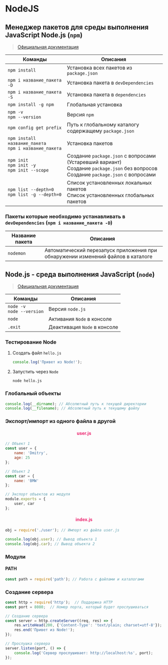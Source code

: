 # NodeJS

## Менеджер пакетов для среды выполнения JavaScript Node.js (`npm`)

> [Официальная документация](https://docs.npmjs.com/)

| Команды | Описания |
| ------- | -------- |
| `npm install` | Установка всех пакетов из `package.json` |
| `npm i название_пакета -D` | Установка пакета в `devDependencies` |
| `npm i название_пакета -S` | Установка пакета в `dependencies` |
| `npm install -g npm` | Глобальная установка |
| `npm -v`<br>`npm --version` | Версия `npm` |
| `npm config get prefix` | Путь к глобальному каталогу содержащему `package.json` |
| `npm install название_пакета`<br>`npm i название_пакета` | Установка пакетов |
| `npm init`<br>`npm init -y`<br>`npm init --scope` | Создание `package.json` с вопросами (Устаревший вариант)<br>Создание `package.json` без вопросов<br>Создание `package.json` с вопросами |
| `npm list --depth=0`<br>`npm list -g --depth=0` | Список установленных локальных пакетов<br>Список установленных глобальных пакетов |

### Пакеты которые необходимо устанавливать в `devDependencies` (`npm i название_пакета -D`)
| Название пакета | Описания |
| --------------- | -------- |
| `nodemon` | Автоматический перезапуск приложения при обнаружении изменений файлов в каталоге |


## Node.js - среда выполнения JavaScript (`node`)

> [Официальная документация](https://nodejs.org/en/docs/)

| Команды | Описания |
| ------- | -------- |
| `node -v`<br>`node --version` | Версия `node.js` |
| `node` | Активания `Node` в консоле |
| `.exit` | Деактивация `Node` в консоле |

### Тестирование Node

1. Создать файл `hello.js`

    ```javascript
    console.log('Привет из Node!');
    ```

2. Запустить через `Node`

    ```shell script
    node hello.js
    ```

### Глобальный объекты

```javascript
console.log(__dirname); // Абсолютный путь к текущей директории
console.log(__filename); // Абсолютный путь к текущему файлу
```

### Экспорт/импорт из одного файла в другой

<h4 align="center"><span style="color:#EC256F;">user.js</span></h4>

```javascript
// Объект 1
const user = {
    name: 'Dmitry',
    age: 25
};

// Объект 2
const car = {
    name: 'BMW'
};

// Экспорт объектов из модуля
module.exports = {
    user, car
};
```

<h4 align="center"><span style="color:#EC256F;">index.js</span></h4>

```javascript
obj = require('./user'); // Импорт из файла user.js

console.log(obj.user); // Вывод объекта 1
console.log(obj.car); // Вывод объекта 2
```

### Модули

#### PATH

```javascript
const path = require('path'); // Работа с файлами и каталогами
```

### Создание сервера

```javascript
const http = require('http');  // Поддержка HTTP
const port = 8080;  // Номер порта, который будет прослушиваться

// Создание сервера
const server = http.createServer((req, res) => {
    res.writeHead(200, {'Content-Type': 'text/plain; charset=utf-8'});
    res.end('Привет из Node!');
});

// Прослушка сервера
server.listen(port, () => {
    console.log('Сервер прослушивает: http://localhost:%s', port);
});
```
